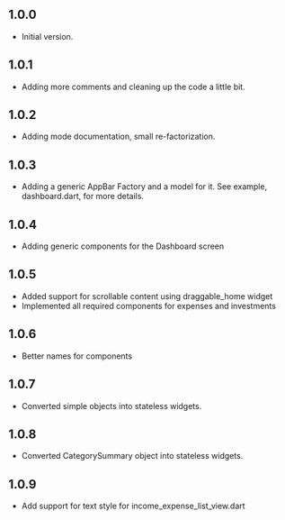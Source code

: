 ## 1.0.0

- Initial version.

## 1.0.1

- Adding more comments and cleaning up the code a little bit.

## 1.0.2

- Adding mode documentation, small re-factorization. 

## 1.0.3

- Adding a generic AppBar Factory and a model for it. See example, dashboard.dart, for more details.

## 1.0.4

- Adding generic components for the Dashboard screen

## 1.0.5

- Added support for scrollable content using draggable_home widget
- Implemented all required components for expenses and investments

## 1.0.6

- Better names for components

## 1.0.7

- Converted simple objects into stateless widgets.

## 1.0.8

- Converted CategorySummary object into stateless widgets.

## 1.0.9

- Add support for text style for income_expense_list_view.dart